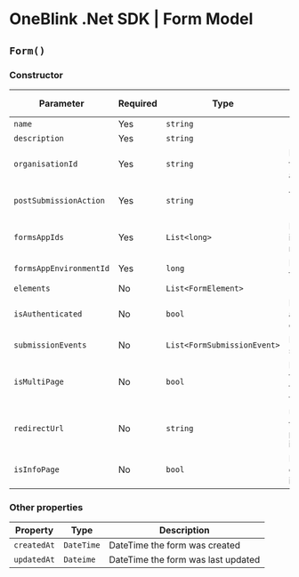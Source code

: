 # OneBlink .Net SDK | Form Model

## `Form()`

### Constructor

| Parameter               | Required | Type                        | Description                                                               | Default Value |
| ----------------------- | -------- | --------------------------- | ------------------------------------------------------------------------- | ------------- |
| `name`                  | Yes      | `string`                    |                                                                           |               |
| `description`           | Yes      | `string`                    |                                                                           |               |
| `organisationId`        | Yes      | `string`                    | Id of the organisation this form is associated too                        |               |
| `postSubmissionAction`  | Yes      | `string`                    | Allowed values of "URL", "CLOSE", "FORMS_LIBRARY"                         |               |
| `formsAppIds`           | Yes      | `List<long>`                | List of Form Apps id's, at least one is required                          |               |
| `formsAppEnvironmentId` | Yes      | `long`                      | Id of the environment this form is part of                                |               |
| `elements`              | No       | `List<FormElement>`         |                                                                           | null          |
| `isAuthenticated`       | No       | `bool`                      | Determines if only authenticated users can access the form                | true          |
| `submissionEvents`      | No       | `List<FormSubmissionEvent>` | List of Form submission events                                            | null          |
| `isMultiPage`           | No       | `bool`                      | Determines if this form a single page form or mutli page form             | false         |
| `redirectUrl`           | No       | `string`                    | URL to be redirected too, only applies if `postSubmissionAction` is "URL" | null          |
| `isInfoPage`            | No       | `bool`                      | Determines if form can only contain information elements                  | false         |

### Other properties

| Property    | Type       | Description                        |
| ----------- | ---------- | ---------------------------------- |
| `createdAt` | `DateTime` | DateTime the form was created      |
| `updatedAt` | `Dateime`  | DateTime the form was last updated |
